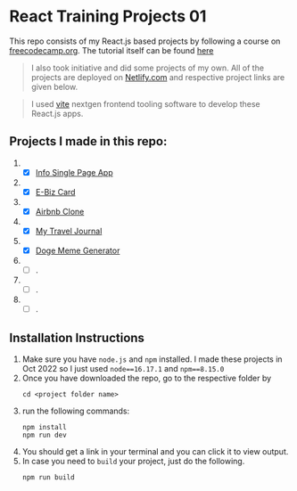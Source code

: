 # React Training Projects 01

This repo consists of my React.js based projects by following a course on [freecodecamp.org](https://www.freecodecamp.org). The tutorial itself can be found [here](https://www.youtube.com/watch?v=bMknfKXIFA8)

> I also took initiative and did some projects of my own. All of the projects are deployed on [Netlify.com](https://app.netlify.com/) and respective project links are given below.

> I used [vite](https://vitejs.dev/) nextgen frontend tooling software to develop these React.js apps.

## Projects I made in this repo:
1. - [x] [Info Single Page App](https://precious-moonbeam-d165b1.netlify.app/)
2. - [x] [E-Biz Card](https://brilliant-cocada-6cfb72.netlify.app/)
3. - [x] [Airbnb Clone](https://beamish-starburst-a5841c.netlify.app/)
4. - [x] [My Travel Journal](https://dynamic-gecko-033d7e.netlify.app/)
5. - [x] [Doge Meme Generator](https://coruscating-cactus-425e21.netlify.app/)
6. - [ ] .
7. - [ ] .
8. - [ ] . 

## Installation Instructions
1. Make sure you have `node.js` and `npm` installed. I made these projects in Oct 2022 so I just used `node==16.17.1` and `npm==8.15.0`
2. Once you have downloaded the repo, go to the respective folder by 
   ```
   cd <project folder name>
   ```
3. run the following commands:
   ```
   npm install
   npm run dev
   ```
4. You should get a link in your terminal and you can click it to view output.
5. In case you need to `build` your project, just do the following.
   ```
   npm run build
   ```

